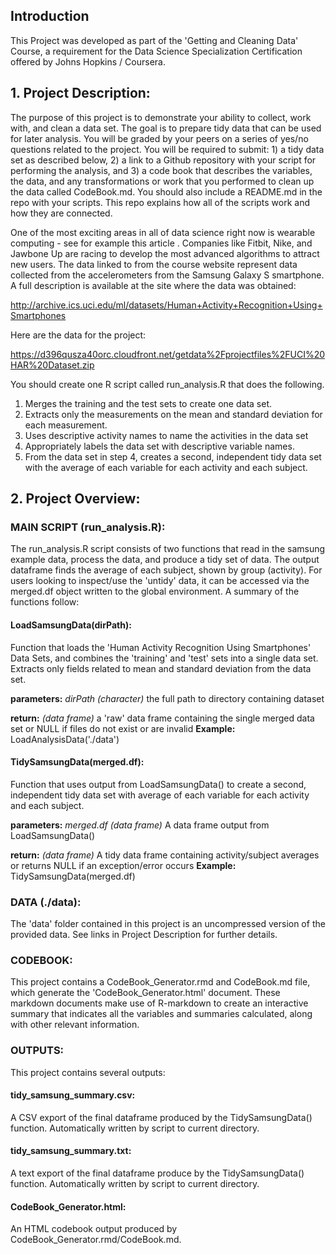 ## Introduction

This Project was developed as part of the 'Getting and Cleaning Data' Course,
a requirement for the Data Science Specialization Certification offered by 
Johns Hopkins / Coursera. 

## 1. Project Description:

The purpose of this project is to demonstrate your ability to collect, work with, 
and clean a data set. The goal is to prepare tidy data that can be used for later
analysis. You will be graded by your peers on a series of yes/no questions related
to the project. You will be required to submit: 1) a tidy data set as described 
below, 2) a link to a Github repository with your script for performing the 
analysis, and 3) a code book that describes the variables, the data, and any 
transformations or work that you performed to clean up the data called CodeBook.md.
You should also include a README.md in the repo with your scripts. This repo 
explains how all of the scripts work and how they are connected.

One of the most exciting areas in all of data science right now is wearable 
computing - see for example this article . Companies like Fitbit, Nike, and 
Jawbone Up are racing to develop the most advanced algorithms to attract new users.
The data linked to from the course website represent data collected from the 
accelerometers from the Samsung Galaxy S smartphone. A full description is 
available at the site where the data was obtained:

http://archive.ics.uci.edu/ml/datasets/Human+Activity+Recognition+Using+Smartphones

Here are the data for the project:

https://d396qusza40orc.cloudfront.net/getdata%2Fprojectfiles%2FUCI%20HAR%20Dataset.zip

You should create one R script called run_analysis.R that does the following.

1. Merges the training and the test sets to create one data set.
2. Extracts only the measurements on the mean and standard deviation for each 
measurement.
3. Uses descriptive activity names to name the activities in the data set
4. Appropriately labels the data set with descriptive variable names.
5. From the data set in step 4, creates a second, independent tidy data set with 
the average of each variable for each activity and each subject.

## 2. Project Overview: 


### MAIN SCRIPT (run_analysis.R):

The run_analysis.R script consists of two functions that read in the samsung 
example data, process the data, and produce a tidy set of data. The output 
dataframe finds the average of each subject, shown by group (activity). For users
looking to inspect/use the 'untidy' data, it can be accessed via the merged.df
object written to the global environment. A summary of the functions follow: 

#### LoadSamsungData(dirPath): 
Function that loads the 'Human Activity Recognition
Using Smartphones' Data Sets, and combines the 'training' and 'test' sets into a 
single data set. Extracts only fields related to mean and standard deviation from 
the data set.

**parameters:** *dirPath (character)* the full path to directory containing dataset

**return:** *(data frame)* a 'raw' data frame containing the single merged data set 
                               or NULL if files do not exist or are invalid
**Example:** 
LoadAnalysisData('./data') 


#### TidySamsungData(merged.df): 
Function that uses output from LoadSamsungData() 
to create a second, independent tidy data set with average of each variable for 
each activity and each subject. 

**parameters:** *merged.df (data frame)* A data frame output from LoadSamsungData()

**return:** *(data frame)* A tidy data frame containing activity/subject averages 
                     or returns NULL if an exception/error occurs
**Example:**
TidySamsungData(merged.df)



### DATA (./data):

The 'data' folder contained in this project is an uncompressed version of the 
provided data. See links in Project Description for further details. 


### CODEBOOK:

This project contains a CodeBook_Generator.rmd and CodeBook.md file, which 
generate the 'CodeBook_Generator.html' document. These markdown documents make 
use of R-markdown to create an interactive summary that indicates all the 
variables and summaries calculated, along with other relevant information. 


### OUTPUTS:

This project contains several outputs: 

#### tidy_samsung_summary.csv: 
A CSV export of the final dataframe produced by the
TidySamsungData() function. Automatically written by script to current directory. 

#### tidy_samsung_summary.txt: 
A text export of the final dataframe produce by the 
TidySamsungData() function. Automatically written by script to current directory. 

#### CodeBook_Generator.html: 
An HTML codebook output produced by CodeBook_Generator.rmd/CodeBook.md.

